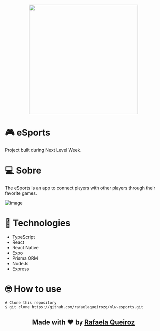 <p align="center">
  <img heigt="350" width="350" src="https://user-images.githubusercontent.com/42815135/196012279-c82293ba-ecea-4993-bc31-867f8b7836bb.png">
</p>

# 🎮️ eSports

Project built during Next Level Week.

# 💻 Sobre

The eSports is an app to connect players with other players through their favorite games.

![image](https://user-images.githubusercontent.com/42815135/196012430-5eefbdc0-2c04-4926-93ff-d04f8da00905.png)

# 🚀 Technologies

- TypeScript
- React
- React Native
- Expo
- Prisma ORM
- NodeJs
- Express

# 🤓 How to use

```
# Clone this repository
$ git clone https://github.com/rafaelaqueirozg/nlw-esports.git
```

<h2 align="center">Made with ❤️ by <a href="https://www.linkedin.com/in/rafaelaqueirozg/">Rafaela Queiroz</a></h2>
